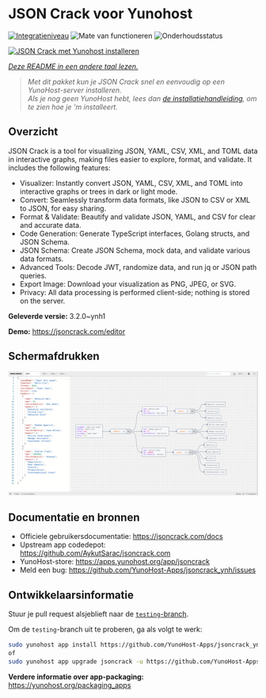 <!--
NB: Deze README is automatisch gegenereerd door <https://github.com/YunoHost/apps/tree/master/tools/readme_generator>
Hij mag NIET handmatig aangepast worden.
-->

# JSON Crack voor Yunohost

[![Integratieniveau](https://apps.yunohost.org/badge/integration/jsoncrack)](https://ci-apps.yunohost.org/ci/apps/jsoncrack/)
![Mate van functioneren](https://apps.yunohost.org/badge/state/jsoncrack)
![Onderhoudsstatus](https://apps.yunohost.org/badge/maintained/jsoncrack)

[![JSON Crack met Yunohost installeren](https://install-app.yunohost.org/install-with-yunohost.svg)](https://install-app.yunohost.org/?app=jsoncrack)

*[Deze README in een andere taal lezen.](./ALL_README.md)*

> *Met dit pakket kun je JSON Crack snel en eenvoudig op een YunoHost-server installeren.*  
> *Als je nog geen YunoHost hebt, lees dan [de installatiehandleiding](https://yunohost.org/install), om te zien hoe je 'm installeert.*

## Overzicht

JSON Crack is a tool for visualizing JSON, YAML, CSV, XML, and TOML data in interactive graphs, making files easier to explore, format, and validate. It includes the following features:
- Visualizer: Instantly convert JSON, YAML, CSV, XML, and TOML into interactive graphs or trees in dark or light mode.
- Convert: Seamlessly transform data formats, like JSON to CSV or XML to JSON, for easy sharing.
- Format & Validate: Beautify and validate JSON, YAML, and CSV for clear and accurate data.
- Code Generation: Generate TypeScript interfaces, Golang structs, and JSON Schema.
- JSON Schema: Create JSON Schema, mock data, and validate various data formats.
- Advanced Tools: Decode JWT, randomize data, and run jq or JSON path queries.
- Export Image: Download your visualization as PNG, JPEG, or SVG.
- Privacy: All data processing is performed client-side; nothing is stored on the server.


**Geleverde versie:** 3.2.0~ynh1

**Demo:** <https://jsoncrack.com/editor>

## Schermafdrukken

![Schermafdrukken van JSON Crack](./doc/screenshots/jsoncrack.png)

## Documentatie en bronnen

- Officiele gebruikersdocumentatie: <https://jsoncrack.com/docs>
- Upstream app codedepot: <https://github.com/AykutSarac/jsoncrack.com>
- YunoHost-store: <https://apps.yunohost.org/app/jsoncrack>
- Meld een bug: <https://github.com/YunoHost-Apps/jsoncrack_ynh/issues>

## Ontwikkelaarsinformatie

Stuur je pull request alsjeblieft naar de [`testing`-branch](https://github.com/YunoHost-Apps/jsoncrack_ynh/tree/testing).

Om de `testing`-branch uit te proberen, ga als volgt te werk:

```bash
sudo yunohost app install https://github.com/YunoHost-Apps/jsoncrack_ynh/tree/testing --debug
of
sudo yunohost app upgrade jsoncrack -u https://github.com/YunoHost-Apps/jsoncrack_ynh/tree/testing --debug
```

**Verdere informatie over app-packaging:** <https://yunohost.org/packaging_apps>
